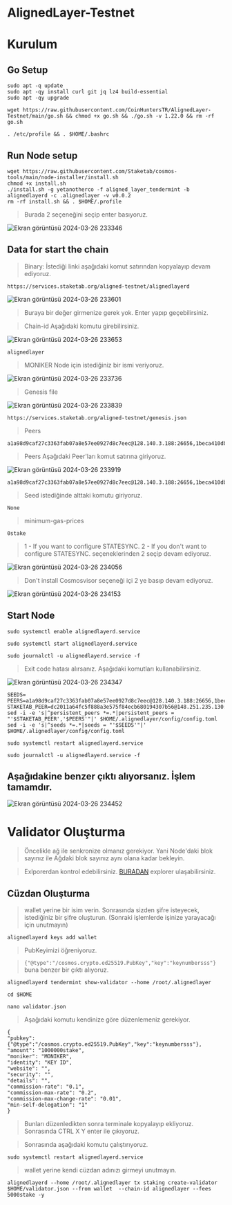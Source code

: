 # AlignedLayer-Testnet

# Kurulum

## Go Setup
```
sudo apt -q update
sudo apt -qy install curl git jq lz4 build-essential
sudo apt -qy upgrade
```
```
wget https://raw.githubusercontent.com/CoinHuntersTR/AlignedLayer-Testnet/main/go.sh && chmod +x go.sh && ./go.sh -v 1.22.0 && rm -rf go.sh
```

```
. /etc/profile && . $HOME/.bashrc
```
## Run Node setup

```
wget https://raw.githubusercontent.com/Staketab/cosmos-tools/main/node-installer/install.sh
chmod +x install.sh
./install.sh -g yetanotherco -f aligned_layer_tendermint -b alignedlayerd -c .alignedlayer -v v0.0.2
rm -rf install.sh && . $HOME/.profile
```

> Burada 2 seçeneğini seçip enter basıyoruz.


![Ekran görüntüsü 2024-03-26 233346](https://github.com/CoinHuntersTR/AlignedLayer-Testnet/assets/111747226/365e6a1a-f9f1-4bca-9f8d-0c590f6925c1)

## Data for start the chain

> Binary: İstediği linki aşağıdaki komut satırından kopyalayıp devam ediyoruz.

```
https://services.staketab.org/aligned-testnet/alignedlayerd
```

![Ekran görüntüsü 2024-03-26 233601](https://github.com/CoinHuntersTR/AlignedLayer-Testnet/assets/111747226/85898d22-2165-41d4-853f-9099a8023172)

> Buraya bir değer girmenize gerek yok. Enter yapıp geçebilirsiniz.

> Chain-id Aşağıdaki komutu girebilirsiniz.

![Ekran görüntüsü 2024-03-26 233653](https://github.com/CoinHuntersTR/AlignedLayer-Testnet/assets/111747226/9202bf88-ca76-43fa-9f46-2a7ed1d6aef0)

```
alignedlayer
```

> MONIKER Node için istediğiniz bir ismi veriyoruz.

![Ekran görüntüsü 2024-03-26 233736](https://github.com/CoinHuntersTR/AlignedLayer-Testnet/assets/111747226/faf82127-8964-426e-af8f-34e215c8f89c)
 

> Genesis file

![Ekran görüntüsü 2024-03-26 233839](https://github.com/CoinHuntersTR/AlignedLayer-Testnet/assets/111747226/5fe75545-8cac-4b99-add8-2ac7a8af2ec9) 

```
https://services.staketab.org/aligned-testnet/genesis.json
```

> Peers


```
a1a98d9caf27c3363fab07a8e57ee0927d8c7eec@128.140.3.188:26656,1beca410dba8907a61552554b242b4200788201c@91.107.239.79:26656,f9000461b5f535f0c13a543898cc7ac1cd10f945@88.99.174.203:26656,ca2f644f3f47521ff8245f7a5183e9bbb762c09d@116.203.81.174:26656
```

> Peers Aşağıdaki Peer'ları komut satırına giriyoruz.

![Ekran görüntüsü 2024-03-26 233919](https://github.com/CoinHuntersTR/AlignedLayer-Testnet/assets/111747226/d064ddc2-0e3c-4974-877a-6d5b3f7a889c)

```
a1a98d9caf27c3363fab07a8e57ee0927d8c7eec@128.140.3.188:26656,1beca410dba8907a61552554b242b4200788201c@91.107.239.79:26656,f9000461b5f535f0c13a543898cc7ac1cd10f945@88.99.174.203:26656,ca2f644f3f47521ff8245f7a5183e9bbb762c09d@116.203.81.174:26656
```

> Seed istediğinde alttaki komutu giriyoruz.

```
None
```

> minimum-gas-prices 

```
0stake
```
>  1 - If you want to configure STATESYNC. 2 - If you don't want to configure STATESYNC. seçeneklerinden 2 seçip devam ediyoruz.

![Ekran görüntüsü 2024-03-26 234056](https://github.com/CoinHuntersTR/AlignedLayer-Testnet/assets/111747226/27debbb2-4997-4c4e-ae07-899ce553aebd)

> Don't install Cosmosvisor seçeneği içi 2 ye basıp devam ediyoruz.

![Ekran görüntüsü 2024-03-26 234153](https://github.com/CoinHuntersTR/AlignedLayer-Testnet/assets/111747226/458b256f-7178-4919-837c-03f8bcc32265)

## Start Node

```
sudo systemctl enable alignedlayerd.service
```
```
sudo systemctl start alignedlayerd.service
```
```
sudo journalctl -u alignedlayerd.service -f
```



> Exit code hatası alırsanız. Aşağıdaki komutları kullanabilirsiniz.

![Ekran görüntüsü 2024-03-26 234347](https://github.com/CoinHuntersTR/AlignedLayer-Testnet/assets/111747226/f6541038-beee-4e0c-9dc6-c60e560594ec)


```
SEEDS=
PEERS=a1a98d9caf27c3363fab07a8e57ee0927d8c7eec@128.140.3.188:26656,1beca410dba8907a61552554b242b4200788201c@91.107.239.79:26656,f9000461b5f535f0c13a543898cc7ac1cd10f945@88.99.174.203:26656,ca2f644f3f47521ff8245f7a5183e9bbb762c09d@116.203.81.174:26656
STAKETAB_PEER=dc2011a64fc5f888a3e575f84ecb680194307b56@148.251.235.130:20656
sed -i -e 's|^persistent_peers *=.*|persistent_peers = "'$STAKETAB_PEER','$PEERS'"|' $HOME/.alignedlayer/config/config.toml
sed -i -e 's|^seeds *=.*|seeds = "'$SEEDS'"|' $HOME/.alignedlayer/config/config.toml
```

```
sudo systemctl restart alignedlayerd.service
```
```
sudo journalctl -u alignedlayerd.service -f
```
## Aşağıdakine benzer çıktı alıyorsanız. İşlem tamamdır.
![Ekran görüntüsü 2024-03-26 234452](https://github.com/CoinHuntersTR/AlignedLayer-Testnet/assets/111747226/4d6e505f-697a-420a-acb3-02b22dd82fa8)

# Validator Oluşturma

> Öncelikle ağ ile senkronize olmanız gerekiyor. Yani Node'daki blok sayınız ile Ağdaki blok sayınız aynı olana kadar bekleyin.

> Exlporerdan kontrol edebilirsiniz. [BURADAN](https://testnet.alignedlayer.explorers.guru/) explorer ulaşabilirsiniz.

## Cüzdan Oluşturma

> wallet yerine bir isim verin. Sonrasında sizden şifre isteyecek, istediğiniz bir şifre oluşturun. (Sonraki işlemlerde işinize yarayacağı için unutmayın)

```
alignedlayerd keys add wallet
```

> PubKeyimizi öğreniyoruz.

>  `{"@type":"/cosmos.crypto.ed25519.PubKey","key":"keynumbersss"}` buna benzer bir çıktı alıyoruz.

```
alignedlayerd tendermint show-validator --home /root/.alignedlayer
```

```
cd $HOME
```
```
nano validator.json
```

> Aşağıdaki komutu kendinize göre düzenlemeniz gerekiyor.

```
{
"pubkey": {"@type":"/cosmos.crypto.ed25519.PubKey","key":"keynumbersss"}, 
"amount": "1000000stake",
"moniker": "MONIKER",
"identity": "KEY ID",
"website": "",
"security": "",
"details": "",
"commission-rate": "0.1",
"commission-max-rate": "0.2",
"commission-max-change-rate": "0.01",
"min-self-delegation": "1"
}
```

> Bunları düzenledikten sonra terminale kopyalayıp ekliyoruz. Sonrasında CTRL X Y enter ile çıkıyoruz.

> Sonrasında aşağıdaki komutu çalıştırıyoruz.


```
sudo systemctl restart alignedlayerd.service
```

> wallet yerine kendi cüzdan adınızı girmeyi unutmayın.

```
alignedlayerd --home /root/.alignedlayer tx staking create-validator $HOME/validator.json --from wallet  --chain-id alignedlayer --fees 5000stake -y
```
